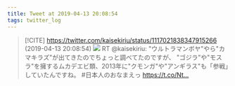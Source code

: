 ```yaml
---
title: Tweet at 2019-04-13 20:08:54
tags: twitter_log
---
```


> [!CITE] https://twitter.com/kaisekiriu/status/1117021838347915266 (2019-04-13 20:08:54)
> ![](https://twitter.com/kaisekiriu/status/1117021838347915266)
> RT @kaisekiriu: "ウルトラマンボヤ"やら"カマキラズ"が出てきたのでちょっと調べてたのですが、
> "ゴジラ"や"モスラ"を擁するムカデエビ類、2013年に"クモンガ"や"アンギラス"も「参戦」していたんですね。
> #日本人のおなまえっ
> https://t.co/Nt…
